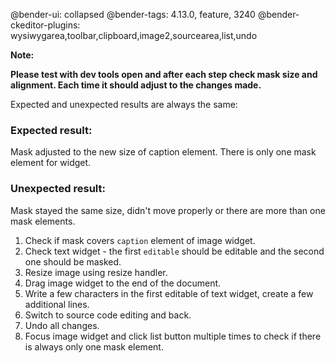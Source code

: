 @bender-ui: collapsed
@bender-tags: 4.13.0, feature, 3240
@bender-ckeditor-plugins: wysiwygarea,toolbar,clipboard,image2,sourcearea,list,undo

**Note:**

**Please test with dev tools open and after each step check mask size and alignment. Each time it should adjust to the changes made.**

Expected and unexpected results are always the same:

### Expected result:
Mask adjusted to the new size of caption element. There is only one mask element for widget.
### Unexpected result:
Mask stayed the same size, didn't move properly or there are more than one mask elements.

1. Check if mask covers `caption` element of image widget.
1. Check text widget - the first `editable` should be editable and the second one should be masked.
1. Resize image using resize handler.
1. Drag image widget to the end of the document.
1. Write a few characters in the first editable of text widget, create a few additional lines.
1. Switch to source code editing and back.
1. Undo all changes.
1. Focus image widget and click list button multiple times to check if there is always only one mask element.
